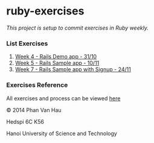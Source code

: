 ruby-exercises
==============

_This project is setup to commit exercises in Ruby weekly._

### List Exercises

1. [Week 4 - Rails Demo app - 31/10](https://github.com/zzswat/ruby-exercises/tree/master/demo_app)
2. [Week 5 - Rails Sample app - 10/11](https://github.com/zzswat/ruby-exercises/tree/master/sample_app)
3. [Week 7 - Rails Sample app with Signup - 24/11](https://github.com/zzswat/ruby-exercises/tree/master/sample_app)

### Exercises Reference

All exercises and process can be viewed [here](https://docs.google.com/spreadsheets/d/1IXnxsmQzU3MwYU7-RV93hwuFgX4KQSf9joHvwWvAMMc/edit?usp=sharing)

© 2014 Phan Van Hau

Hedspi 6C K56

Hanoi University of Science and Technology
